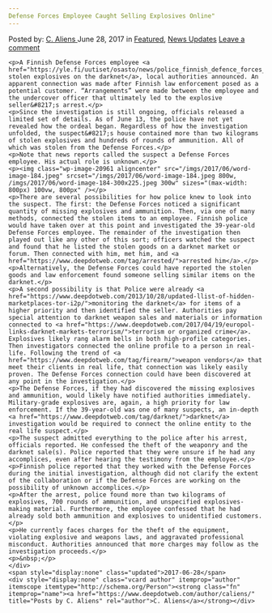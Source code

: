 ```yaml
---
Defense Forces Employee Caught Selling Explosives Online"
---
```

<article class="post-listing post-20948 post type-post status-publish format-standard has-post-thumbnail hentry 
    <div class="post-inner">
        <span>Posted by: <a href="https://www.deepdotweb.com/author/caliens/" title="">C. Aliens </a></span>
    <span>June 28, 2017</span>
    <span>in <a href="https://www.deepdotweb.com/category/deepdot-news/" rel="category tag">Featured</a>, <a href="https://www.deepdotweb.com/category/news-updates/" rel="category tag">News Updates</a></span>
    <span><a href="https://www.deepdotweb.com/2017/06/28/defense-forces-employee-caught/#respond">Leave a comment</a></span>
    </p>
    <div class="clear"></div>
    
    <p>A Finnish Defense Forces employee <a href="https://yle.fi/uutiset/osasto/news/police_finnish_defence_forces_employee_sold_stolen_explosives_on_dark_web/9664815">sold stolen explosives on the darknet</a>, local authorities announced. An apparent connection was made after Finnish law enforcement posed as a potential customer. “Arrangements” were made between the employee and the undercover officer that ultimately led to the explosive seller&#8217;s arrest.</p>
    <p>Since the investigation is still ongoing, officials released a limited set of details. As of June 13, the police have not yet revealed how the ordeal began. Regardless of how the investigation unfolded, the suspect&#8217;s house contained more than two kilograms of stolen explosives and hundreds of rounds of ammunition. All of which was stolen from the Defense Forces.</p>
    <p>Note that news reports called the suspect a Defense Forces employee. His actual role is unknown.</p>
    <p><img class="wp-image-20961 aligncenter" src="/imgs/2017/06/word-image-184.jpeg" srcset="/imgs/2017/06/word-image-184.jpeg 800w, /imgs/2017/06/word-image-184-300x225.jpeg 300w" sizes="(max-width: 800px) 100vw, 800px" /></p>
    <p>There are several possibilities for how police knew to look into the suspect. The first: the Defense Forces noticed a significant quantity of missing explosives and ammunition. Then, via one of many methods, connected the stolen items to an employee. Finnish police would have taken over at this point and investigated the 39-year-old Defense Forces employee. The remainder of the investigation then played out like any other of this sort; officers watched the suspect and found that he listed the stolen goods on a darknet market or forum. Then connected with him, met him, and <a href="https://www.deepdotweb.com/tag/arrested/">arrested him</a>.</p>
    <p>Alternatively, the Defense Forces could have reported the stolen goods and law enforcement found someone selling similar items on the darknet.</p>
    <p>A second possibility is that Police were already <a href="https://www.deepdotweb.com/2013/10/28/updated-llist-of-hidden-marketplaces-tor-i2p/">monitoring the darknet</a> for items of a higher priority and then identified the seller. Authorities pay special attention to darknet weapon sales and materials or information connected to <a href="https://www.deepdotweb.com/2017/04/19/europol-links-darknet-markets-terrorism/">terrorism or organized crime</a>. Explosives likely rang alarm bells in both high-profile categories. Then investigators connected the online profile to a person in real-life. Following the trend of <a href="https://www.deepdotweb.com/tag/firearm/">weapon vendors</a> that meet their clients in real life, that connection was likely easily proven. The Defense Forces connection could have been discovered at any point in the investigation.</p>
    <p>The Defense Forces, if they had discovered the missing explosives and ammunition, would likely have notified authorities immediately. Military-grade explosives are, again, a high priority for law enforcement. If the 39-year-old was one of many suspects, an in-depth <a href="https://www.deepdotweb.com/tag/darknet/">darknet</a> investigation would be required to connect the online entity to the real life suspect.</p>
    <p>The suspect admitted everything to the police after his arrest, officials reported. He confessed the theft of the weaponry and the darknet sale(s). Police reported that they were unsure if he had any accomplices, even after hearing the testimony from the employee.</p>
    <p>Finnish police reported that they worked with the Defense Forces during the initial investigation, although did not clarify the extent of the collaboration or if the Defense Forces are working on the possibility of unknown accomplices.</p>
    <p>After the arrest, police found more than two kilograms of explosives, 700 rounds of ammunition, and unspecified explosives-making material. Furthermore, the employee confessed that he had already sold both ammunition and explosives to unidentified customers.</p>
    <p>He currently faces charges for the theft of the equipment, violating explosive and weapons laws, and aggravated professional misconduct. Authorities announced that more charges may follow as the investigation proceeds.</p>
    <p>&nbsp;</p>
    </div>
    <span style="display:none" class="updated">2017-06-28</span>
    <div style="display:none" class="vcard author" itemprop="author" itemscope itemtype="http://schema.org/Person"><strong class="fn" itemprop="name"><a href="https://www.deepdotweb.com/author/caliens/" title="Posts by C. Aliens" rel="author">C. Aliens</a></strong></div>
    
